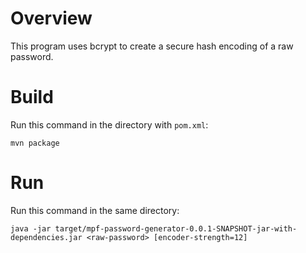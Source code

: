 # Overview

This program uses bcrypt to create a secure hash encoding of a raw password.

# Build

Run this command in the directory with `pom.xml`:

`mvn package`

# Run

Run this command in the same directory:

`java -jar target/mpf-password-generator-0.0.1-SNAPSHOT-jar-with-dependencies.jar <raw-password> [encoder-strength=12]`